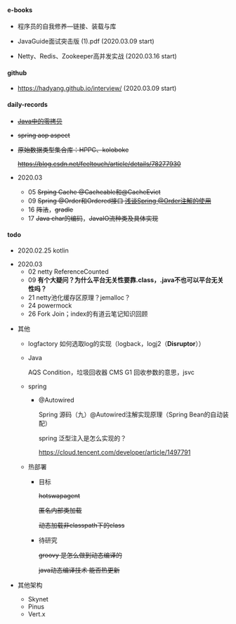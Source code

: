 #### e-books

* 程序员的自我修养—链接、装载与库

* JavaGuide面试突击版 (1).pdf (2020.03.09 start)

* Netty、Redis、Zookeeper高并发实战 (2020.03.16 start)



#### github

* https://hadyang.github.io/interview/ (2020.03.09 start)



#### daily-records

- ~~[Java中的零拷贝](https://www.jianshu.com/p/2fd2f03b4cc3)~~

- ~~spring aop aspect~~

- ~~原始数据类型集合库：HPPC、koloboke~~

  ~~https://blog.csdn.net/feeltouch/article/details/78277930~~

- 2020.03

  - 05 ~~Srping Cache @Cacheable和@CacheEvict~~
  - 09 ~~Spring @Order和Ordered接口 [浅谈Spring @Order注解的使用](https://www.cnblogs.com/muxi0407/p/11611098.html)~~
  - 16 ~~阵法~~，~~gradle~~
  - 17 ~~Java char的编码~~，~~JavaIO流种类及具体实现~~

#### todo

* 2020.02.25 kotlin

- 2020.03
  - 02 netty ReferenceCounted
  - 09 **有个大疑问？为什么平台无关性要靠.class，.java不也可以平台无关性吗？**
  - 21 netty池化缓存区原理？jemalloc？
  - 24 powermock
  - 26 Fork Join；index的有道云笔记知识回顾

* 其他

  * logfactory 如何选取log的实现（logback，logj2（**Disruptor**））

  * Java

    AQS Condition，垃圾回收器 CMS G1 回收参数的意思，jsvc

  * spring

    - @Autowired

      Spring 源码（九）@Autowired注解实现原理（Spring Bean的自动装配）

      spring 泛型注入是怎么实现的？

      https://cloud.tencent.com/developer/article/1497791

  * 热部署

    * 目标

      ~~hotswapagent~~

      ~~匿名内部类加载~~

      ~~动态加载非classpath下的class~~

    * 待研究

      ~~groovy 是怎么做到动态编译的~~

      ~~java动态编译技术 能否热更新~~

* 其他架构
  * Skynet
  * Pinus
  * Vert.x